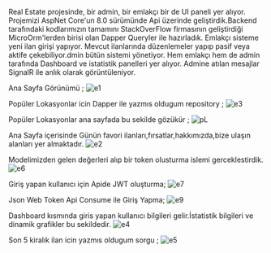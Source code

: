 Real Estate projesinde, bir admin, bir emlakçı bir de UI paneli yer alıyor.
Projemizi AspNet Core'un 8.0 sürümünde Api üzerinde geliştirdik.Backend tarafındaki kodlarımızın tamamını StackOverFlow firmasının geliştirdiği MicroOrm'lerden birisi olan Dapper Queryler ile hazırladık.
Emlakçı sisteme yeni ilan girişi yapıyor. Mevcut ilanlarında düzenlemeler yapıp pasif veya aktife çekebiliyor.dmin bütün sistemi yönetiyor. Hem emlakçı hem de admin tarafında Dashboard ve istatistik panelleri yer alıyor.
Admine atılan mesajlar SignalR ile anlık olarak görüntüleniyor.

Ana Sayfa Görünümü ;
![e1](https://github.com/enmertkaya/RealEstate_Dapper_Api/assets/151652097/8646e7f2-c4b7-4a40-b621-60ec8764207f)

Popüler Lokasyonlar icin Dapper ile yazmıs oldugum repository ;
![e3](https://github.com/enmertkaya/RealEstate_Dapper_Api/assets/151652097/81b3e704-bd85-4366-970e-294556ce9dea)

Popüler Lokasyonlar ana sayfada bu sekilde gözükür ;
![pL](https://github.com/enmertkaya/RealEstate_Dapper_Api/assets/151652097/a5148303-dbb9-42f0-b72d-962518c02f44)

Ana Sayfa içerisinde Günün favori ilanları,fırsatlar,hakkımızda,bize ulaşın alanları yer almaktadır.
![e2](https://github.com/enmertkaya/RealEstate_Dapper_Api/assets/151652097/a845a556-e28d-45fb-82ba-c4821463988f)

Modelimizden gelen değerleri alıp bir token olusturma islemi gerceklestirdik.
![e6](https://github.com/enmertkaya/RealEstate_Dapper_Api/assets/151652097/40265f86-e396-497c-8696-83bcaf062097)

Giriş yapan kullanıcı için Apide JWT oluşturma;
![e7](https://github.com/enmertkaya/RealEstate_Dapper_Api/assets/151652097/f1bd04c3-294e-4585-b2da-b5f85b4d5c70)

 Json Web Token Api Consume ile Giriş Yapma;
![e9](https://github.com/enmertkaya/RealEstate_Dapper_Api/assets/151652097/bb970126-a92b-4b1a-bfc8-0a4e0fd0c868)

 

Dashboard kısmında giris yapan kullanıcı bilgileri gelir.İstatistik bilgileri ve dinamik grafikler bu sekildedir.
![e4](https://github.com/enmertkaya/RealEstate_Dapper_Api/assets/151652097/b4f2d568-6eab-44be-a309-577f9ac560e5)

Son 5 kiralık ilan icin yazmıs oldugum sorgu ;
![e5](https://github.com/enmertkaya/RealEstate_Dapper_Api/assets/151652097/cdbf02ba-ff4c-48f0-83e7-b79b9d23b5fd)
